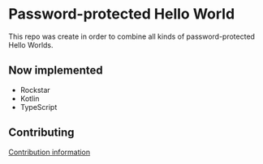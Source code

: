 # Password-protected Hello World

This repo was create in order to combine all kinds of password-protected Hello Worlds. 

## Now implemented

- Rockstar
- Kotlin
- TypeScript

## Contributing
[Contribution information](CONTRIBUTING.md)
